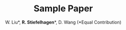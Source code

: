 ---
title: "Sample Paper"
author: 'W. Liu*, <b>R. Stiefelhagen</b>*, D. Wang (*Equal Contribution)'
venue: 'Conflict management and Peace Science'
paperurl: 'https://openaccess.thecvf.com/content/CVPR2022/papers/Zhang_TopFormer_Token_Pyramid_Transformer_for_Mobile_Semantic_Segmentation_CVPR_2022_paper.pdf'
github: 'https://github.com/jayrobwilliams/conflict-preemption'
dataset: "dddd"
video: "ddddd"
---